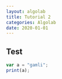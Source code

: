 ```yaml
---
layout: algolab
title: Tutorial 2
categories: Algolab
date: 2020-01-01
---
```


## Test

```javascript
var a = "gamli";
print(a);
```
